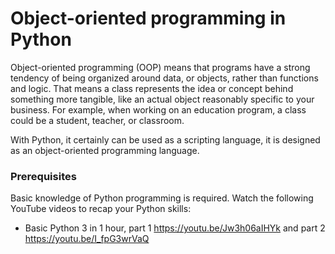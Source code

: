 # Object-oriented programming in Python

Object-oriented programming (OOP) means that programs have a strong tendency of being organized around data, or objects, rather than functions and logic. That means a class represents the idea or concept behind something more tangible, like an actual object reasonably specific to your business. For example, when working on an education program, a class could be a student, teacher, or classroom.

With Python, it certainly can be used as a scripting language, it is designed as an object-oriented programming language.

### Prerequisites
Basic knowledge of Python programming is required. Watch the following YouTube videos to recap your Python skills:
- Basic Python 3 in 1 hour, part 1 https://youtu.be/Jw3h06aIHYk and part 2 https://youtu.be/I_fpG3wrVaQ
